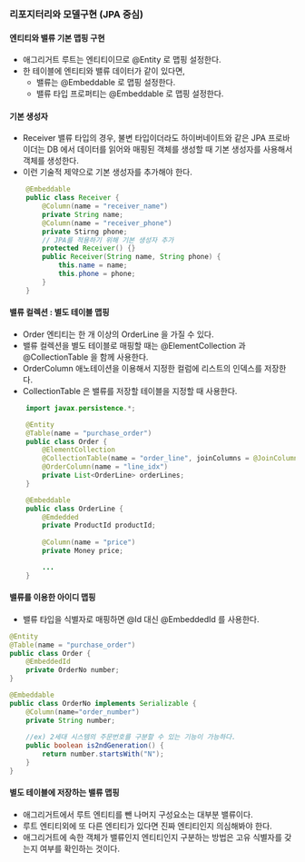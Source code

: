 ### 리포지터리와 모델구현 (JPA 중심)
#### 엔티티와 밸류 기본 맵핑 구현
* 애그리거트 루트는 엔티티이므로 @Entity 로 맵핑 설정한다.
* 한 테이블에 엔티티와 밸류 데이터가 같이 있다면,
    * 밸류는 @Embeddable 로 맵핑 설정한다.
    * 밸류 타입 프로퍼티는 @Embeddable 로 맵핑 설정한다.

#### 기본 생성자

* Receiver 밸류 타입의 경우, 불변 타입이더라도 하이버네이트와 같은 JPA 프로바이더는 DB 에서 데이터를 읽어와 매핑된 객체를 생성할 때 기본 생성자를 사용해서 객체를 생성한다.
* 이런 기술적 제약으로 기본 생성자를 추가해야 한다.
```java
    @Embeddable
    public class Receiver {
        @Column(name = "receiver_name")
        private String name;
        @Column(name = "receiver_phone")
        private Stirng phone;
        // JPA를 적용하기 위해 기본 생성자 추가
        protected Receiver() {}
        public Receiver(String name, String phone) {
            this.name = name;
            this.phone = phone;
        }
    }
```

#### 밸류 컬렉션 : 별도 테이블 맵핑
* Order 엔티티는 한 개 이상의 OrderLine 을 가질 수 있다.
* 밸류 컬렉션을 별도 테이블로 매핑할 때는  @ElementCollection 과 @CollectionTable 을 함께 사용한다.
* OrderColumn 애노테이션을 이용해서 지정한 컬럼에 리스트의 인덱스를 저장한다.
* CollectionTable 은 밸류를 저장할 테이블을 지정할 때 사용한다.
```java
    import javax.persistence.*;

    @Entity
    @Table(name = "purchase_order")
    public class Order {
        @ElementCollection
        @CollectionTable(name = "order_line", joinColumns = @JoinColumn(name = "order_name"))
        @OrderColumn(name = "line_idx")
        private List<OrderLine> orderLines;
    }

    @Embeddable
    public class OrderLine {
        @Emdedded
        private ProductId productId;
        
        @Column(name = "price")
        private Money price;

        ...
    }
```

#### 밸류를 이용한 아이디 맵핑

* 밸류 타입을 식별자로 매핑하면 @Id 대신 @EmbeddedId 를 사용한다.
```java
@Entity
@Table(name = "purchase_order")
public class Order {
    @EmbeddedId
    private OrderNo number;
}

@Embeddable
public class OrderNo implements Serializable {
    @Column(name="order_number")
    private String number;
    
    //ex) 2세대 시스템의 주문번호를 구분할 수 있는 기능이 가능하다.
    public boolean is2ndGeneration() {
        return number.startsWith("N");    
    }
}

```

#### 별도 테이블에 저장하는 밸류 맵핑

* 애그리거트에서 루트 엔티티를 뺀 나머지 구성요소는 대부분 밸류이다.
* 루트 엔티티외에 또 다른 엔티티가 있다면 진짜 엔티티인지 의심해봐야 한다.
* 애그리거트에 속한 객체가 밸류인지 엔티티인지 구분하는 방법은 고유 식별자를 갖는지 여부를 확인하는 것이다.